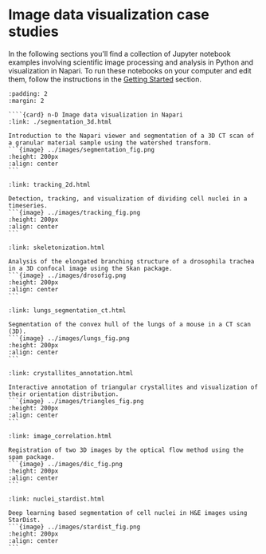 # Image data visualization case studies

In the following sections you'll find a collection of Jupyter notebook examples involving scientific image processing and analysis in Python and visualization in Napari. To run these notebooks on your computer and edit them, follow the instructions in the [Getting Started](../getting_started.md) section.

````{grid} 1 1 1 1
:padding: 2
:margin: 2

````{card} n-D Image data visualization in Napari
:link: ./segmentation_3d.html

Introduction to the Napari viewer and segmentation of a 3D CT scan of a granular material sample using the watershed transform.
```{image} ../images/segmentation_fig.png
:height: 200px
:align: center
```
````

````{card} Cell detection and tracking
:link: tracking_2d.html

Detection, tracking, and visualization of dividing cell nuclei in a timeseries.
```{image} ../images/tracking_fig.png
:height: 200px
:align: center
```
````

````{card} Skeleton analysis of a drosophila trachea
:link: skeletonization.html

Analysis of the elongated branching structure of a drosophila trachea in a 3D confocal image using the Skan package.
```{image} ../images/drosofig.png
:height: 200px
:align: center
```
````

````{card} Lungs convex hull detection
:link: lungs_segmentation_ct.html

Segmentation of the convex hull of the lungs of a mouse in a CT scan (3D).
```{image} ../images/lungs_fig.png
:height: 200px
:align: center
```
````

````{card} Annotating triangular crystallites
:link: crystallites_annotation.html

Interactive annotation of triangular crystallites and visualization of their orientation distribution.
```{image} ../images/triangles_fig.png
:height: 200px
:align: center
```
````

````{card} Digital image correlation
:link: image_correlation.html

Registration of two 3D images by the optical flow method using the spam package.
```{image} ../images/dic_fig.png
:height: 200px
:align: center
```
````

````{card} Cell nuclei detection
:link: nuclei_stardist.html

Deep learning based segmentation of cell nuclei in H&E images using StarDist.
```{image} ../images/stardist_fig.png
:height: 200px
:align: center
```
````
